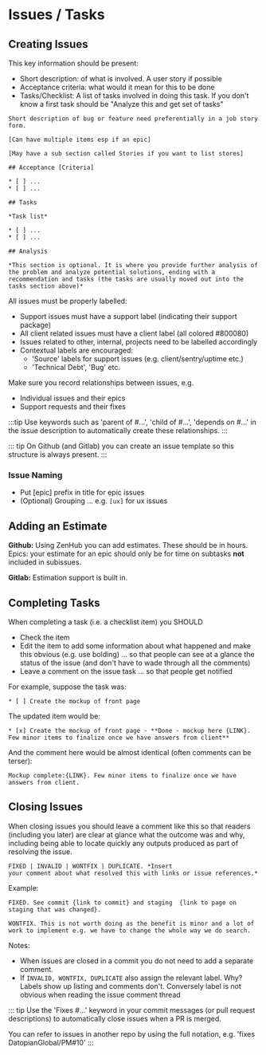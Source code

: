 # Issues / Tasks

## Creating Issues

This key information should be present:

* Short description: of what is involved. A user story if possible
* Acceptance criteria: what would it mean for this to be done
* Tasks/Checklist: A list of tasks involved in doing this task. If you don't know a first task should be "Analyze this and get set of tasks"

```
Short description of bug or feature need preferentially in a job story form.

[Can have multiple items esp if an epic]

[May have a sub section called Stories if you want to list stores]

## Acceptance [Criteria]

* [ ] ...
* [ ] ...

## Tasks

*Task list*

* [ ] ...
* [ ] ...

## Analysis

*This section is optional. It is where you provide further analysis of the problem and analyze potential solutions, ending with a recommendation and tasks (the tasks are usually moved out into the tasks section above)*
```

All issues must be properly labelled:
- Support issues must have a support label (indicating their support package)
- All client related issues must have a client label (all colored #800080)
- Issues related to other, internal, projects need to be labelled accordingly
- Contextual labels are encouraged:
  - 'Source' labels for support issues (e.g. client/sentry/uptime etc.)
  - 'Technical Debt', 'Bug' etc.

Make sure you record relationships between issues, e.g.
- Individual issues and their epics
- Support requests and their fixes

:::tip
Use keywords such as 'parent of #...', 'child of #...', 'depends on #...' in the issue description to automatically create these relationships.
:::

::: tip
On Github (and Gitlab) you can create an issue template so this structure is always present.
:::

### Issue Naming

* Put [epic] prefix in title for epic issues
* (Optional) Grouping ... e.g. `[ux]` for ux issues


## Adding an Estimate

**Github:** Using ZenHub you can add estimates. These should be in hours. Epics: your estimate for an epic should only be for time on subtasks **not** included in subissues.

**Gitlab:** Estimation support is built in.


## Completing Tasks

When completing a task (i.e. a checklist item) you SHOULD

* Check the item
* Edit the item to add some information about what happened and make this obvious (e.g. use bolding) ... so that people can see at a glance the status of the issue (and don't have to wade through all the comments)
* Leave a comment on the issue task ... so that people get notified

For example, suppose the task was:

```
* [ ] Create the mockup of front page
```

The updated item would be:

```
* [x] Create the mockup of front page - **Done - mockup here {LINK}. Few minor items to finalize once we have answers from client**
```

And the comment here would be almost identical (often comments can be terser):

```
Mockup complete:{LINK}. Few minor items to finalize once we have answers from client.
```


## Closing Issues

When closing issues you should leave a comment like this so that readers (including you later) are clear at glance what the outcome was and why, including being able to locate quickly any outputs produced as part of resolving the issue.

```
FIXED | INVALID | WONTFIX | DUPLICATE. *Insert
your comment about what resolved this with links or issue references.*
```

Example:

```
FIXED. See commit {link to commit} and staging  {link to page on staging that was changed}.
```

```
WONTFIX. This is not worth doing as the benefit is minor and a lot of work to implement e.g. we have to change the whole way we do search.
```

Notes:

* When issues are closed in a commit you do not need to add a separate comment.
* If `INVALID, WONTFIX, DUPLICATE` also assign the relevant label. Why? Labels show up listing and comments don't. Conversely label is not obvious when reading the issue comment thread

::: tip
Use the 'Fixes #...' keyword in your commit messages (or pull request descriptions) to automatically close issues when a PR is merged.

You can refer to issues in another repo by using the full notation, e.g. 'fixes DatopianGlobal/PM#10'
:::


